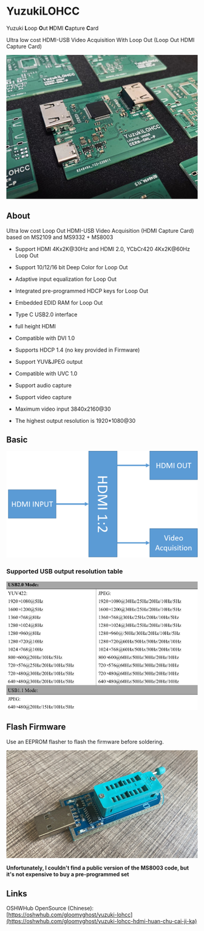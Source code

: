# YuzukiLOHCC

Yuzuki **L**oop **O**ut **H**DMI **C**apture **C**ard

Ultra low cost HDMI-USB Video Acquisition With Loop Out (Loop Out HDMI Capture Card)

![main](Bitmap/LOHCC.jpg)

## About

Ultra low cost Loop Out HDMI-USB Video Acquisition (HDMI Capture Card) based on MS2109 and MS9332 + MS8003

- Support HDMI 4Kx2K@30Hz and HDMI 2.0, YCbCr420 4Kx2K@60Hz Loop Out
- Support 10/12/16 bit Deep Color for Loop Out
- Adaptive input equalization for Loop Out
- Integrated pre-programmed HDCP keys for Loop Out
- Embedded EDID RAM for Loop Out

- Type C USB2.0 interface
- full height HDMI
- Compatible with DVI 1.0
- Supports HDCP 1.4 (no key provided in Firmware)
- Support YUV&JPEG output
- Compatible with UVC 1.0
- Support audio capture
- Support video capture
- Maximum video input 3840x2160@30
- The highest output resolution is 1920*1080@30

## Basic 

![main](Bitmap/LOHCC_Basic.png)

### Supported USB output resolution table

![res](Bitmap/reslist.png)

## Flash Firmware

Use an EEPROM flasher to flash the firmware before soldering.

![eeprom](Bitmap/EEPROM.png)

**Unfortunately, I couldn't find a public version of the MS8003 code, but it's not expensive to buy a pre-programmed set**

## Links

OSHWHub OpenSource (Chinese): [https://oshwhub.com/gloomyghost/yuzuki-lohcc](https://oshwhub.com/gloomyghost/yuzuki-lohcc-hdmi-huan-chu-cai-ji-ka)





